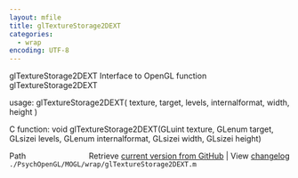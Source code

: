 ```yaml
---
layout: mfile
title: glTextureStorage2DEXT
categories:
  - wrap
encoding: UTF-8
---
```


glTextureStorage2DEXT  Interface to OpenGL function glTextureStorage2DEXT

usage:  glTextureStorage2DEXT( texture, target, levels, internalformat, width, height )

C function:  void glTextureStorage2DEXT(GLuint texture, GLenum target, GLsizei levels, GLenum internalformat, GLsizei width, GLsizei height)


<div class="code_header" style="text-align:right;">
  <span style="float:left;">Path&nbsp;&nbsp;</span> <span class="counter">Retrieve <a href=
  "https://raw.github.com/Psychtoolbox-3/Psychtoolbox-3/beta/./PsychOpenGL/MOGL/wrap/glTextureStorage2DEXT.m">current version from GitHub</a> | View <a href=
  "https://github.com/Psychtoolbox-3/Psychtoolbox-3/commits/beta/./PsychOpenGL/MOGL/wrap/glTextureStorage2DEXT.m">changelog</a></span>
</div>
<div class="code">
  <code>./PsychOpenGL/MOGL/wrap/glTextureStorage2DEXT.m</code>
</div>
